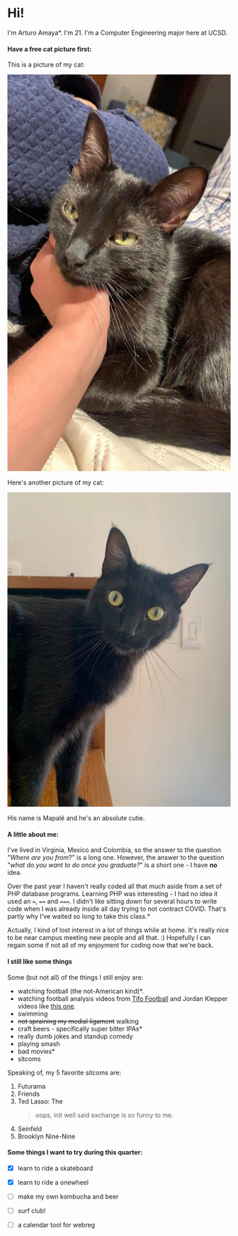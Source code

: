 # Hi! 
I'm Arturo Amaya*. I'm 21. I'm a Computer Engineering major here at UCSD. 

#### Have a free cat picture first:
This is a picture of my cat:

![Mapalé being cute](1956a31a-7fee-4a61-98c9-283a36ebf2f2.jpg)

Here's another picture of my cat:

![Mapalé being surprised](IMG_3804.JPG)

His name is Mapalé and he's an absolute cutie.

#### A little about me:
I've lived in Virginia, Mexico and Colombia, so the answer to the question "*Where are you from*?" is a long one. However, the answer to the question "*what do you want to do once you graduate?*" is a short one - I have **no** idea.

Over the past year I haven't really coded all that much aside from a set of PHP database programs. Learning PHP was interesting - I had no idea it used an `=`, `==` and `===`. I didn't like sitting down for several hours to write code when I was already inside all day trying to not contract COVID. That's partly why I've waited so long to take this class.*

Actually, I kind of lost interest in a lot of things while at home. It's really nice to be near campus meeting new people and all that. :) Hopefully I can regain some if not all of my enjoyment for coding now that we're back.

#### I still like some things
Some (but not all) of the things I still enjoy are:
- watching football (the not-American kind)*.
- watching football analysis videos from [Tifo Football](https://www.youtube.com/channel/UCGYYNGmyhZ_kwBF_lqqXdAQ) and Jordan Klepper videos like [this one](https://www.youtube.com/watch?v=I6H7urz-HgA). 
- swimming
- ~~not spraining my medial ligament~~ walking
- craft beers - specifically super bitter IPAs*
- really dumb jokes and standup comedy
- playing smash
- bad movies*
- sitcoms

Speaking of, my 5 favorite sitcoms are:
1. Futurama
2. Friends
3. Ted Lasso:
    The 
    >oops, init
    >well said 
    exchange is so funny to me. 
4. Seinfeld
5. Brooklyn Nine-Nine

#### Some things I want to try during this quarter:
- [x] learn to ride a skateboard
- [x] learn to ride a onewheel
- [ ] make my own kombucha and beer
- [ ] surf club!
- [ ] a calendar tool for webreg

